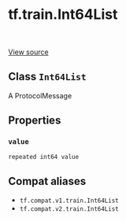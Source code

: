 <div itemscope itemtype="http://developers.google.com/ReferenceObject">
<meta itemprop="name" content="tf.train.Int64List" />
<meta itemprop="path" content="Stable" />
<meta itemprop="property" content="value"/>
</div>

# tf.train.Int64List

<!-- Insert buttons and diff -->

<table class="tfo-notebook-buttons tfo-api" align="left">
</table>

<a target="_blank" href="/code/stable/tensorflow/core/example/feature.proto">View source</a>



## Class `Int64List`

A ProtocolMessage



<!-- Placeholder for "Used in" -->


## Properties

<h3 id="value"><code>value</code></h3>

`repeated int64 value`






## Compat aliases

* `tf.compat.v1.train.Int64List`
* `tf.compat.v2.train.Int64List`

